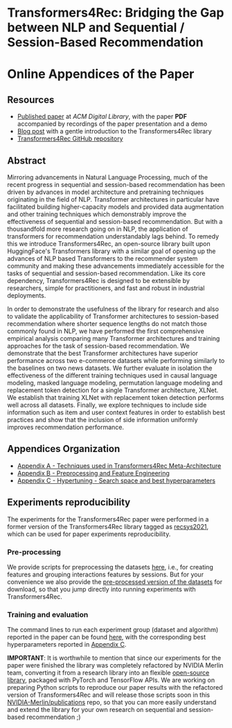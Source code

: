 # Transformers4Rec: Bridging the Gap between NLP and Sequential / Session-Based Recommendation
# Online Appendices of the Paper

## Resources
- [Published paper](https://dl.acm.org/doi/10.1145/3460231.3474255) at *ACM Digital Library*, with the paper **PDF** accompanied by recordings of the paper presentation and a demo
- [Blog post](https://medium.com/nvidia-merlin/transformers4rec-4523cc7d8fa8) with a gentle introduction to the Transformers4Rec library
- [Transformers4Rec GitHub repository](https://github.com/NVIDIA-Merlin/Transformers4Rec)


## Abstract 
Mirroring advancements in Natural Language Processing, much of the recent progress in sequential and session-based recommendation has been driven by advances in model architecture and pretraining techniques originating in the field of NLP.  Transformer architectures in particular have facilitated building higher-capacity models and provided data augmentation and other training techniques which demonstrably improve the effectiveness of sequential and session-based recommendation.  But with a thousandfold more research going on in NLP, the application of transformers for recommendation understandably lags behind.  To remedy this we introduce Transformers4Rec, an open-source library built upon HuggingFace's Transformers library with a similar goal of opening up the advances of NLP based Transformers to the recommender system community and making these advancements immediately accessible for the tasks of sequential and session-based recommendation. Like its core dependency, Transformers4Rec is designed to be extensible by researchers, simple for practitioners, and fast and robust in industrial deployments. 

In order to demonstrate the usefulness of the library for research and also to validate the applicability of Transformer architectures to session-based recommendation where shorter sequence lengths do not match those commonly found in NLP, we have performed the first comprehensive empirical analysis comparing many Transformer architectures and training approaches for the task of session-based recommendation.  We demonstrate that the best Transformer architectures have superior performance across two e-commerce datasets while performing similarly to the baselines on two news datasets.  We further evaluate in isolation the effectiveness of the different training techniques used in causal language modeling, masked language modeling, permutation language modeling and replacement token detection for a single Transformer architecture, XLNet.  We establish that training XLNet with replacement token detection performs well across all datasets.  Finally, we explore techniques to include side information such as item and user context features in order to establish best practices and show that the inclusion of side information uniformly improves recommendation performance. 

## Appendices Organization

- [Appendix A - Techniques used in Transformers4Rec Meta-Architecture](Appendices/Appendix_A-Techniques_used_in_Transformers4Rec_Meta-Architecture.md)
- [Appendix B - Preprocessing and Feature Engineering](Appendices/Appendix_B-Preprocessing_and_Feature_Engineering.md)
- [Appendix C - Hypertuning - Search space and best hyperparameters](Appendices/Appendix_C-Hyperparameters.md)

## Experiments reproducibility
The experiments for the Transformers4Rec paper were performed in a former version of the Transformers4Rec library tagged as [recsys2021](https://github.com/NVIDIA-Merlin/Transformers4Rec/tree/recsys2021), which can be used for paper experiments reproducibility. 

### Pre-processing
We provide scripts for preprocessing the datasets [here](https://github.com/NVIDIA-Merlin/Transformers4Rec/tree/recsys2021/datasets), i.e., for creating features and grouping interactions features by sessions. But for your convenience we also provide the [pre-processed version of the datasets](https://drive.google.com/drive/folders/1fxZozQuwd4fieoD0lmcD3mQ2Siu62ilD?usp=sharing) for download, so that you jump directly into running experiments with Transformers4Rec. 

### Training and evaluation
The command lines to run each experiment group (dataset and algorithm) reported in the paper can be found [here](experiments_reproducibility_commands.md), with the corresponding best hyperparameters reported in [Appendix C](Appendices/Appendix_C-Hyperparameters.md).

**IMPORTANT**: It is worthwhile to mention that since our experiments for the paper were finished the library was completely refactored by NVIDIA Merlin team, converting it from a research library into an flexible [open-source library](https://github.com/NVIDIA-Merlin/Transformers4Rec), packaged with PyTorch and TensorFlow APIs. We are working on preparing Python scripts to reproduce our paper results with the refactored version of Transformers4Rec and will release those scripts soon in this [NVIDIA-Merlin/publications](https://github.com/NVIDIA-Merlin/publications/tree/main/2021_acm_recsys_transformers4rec) repo, so that you can more easily understand and extend the library for your own research on sequential and session-based recommendation ;)
